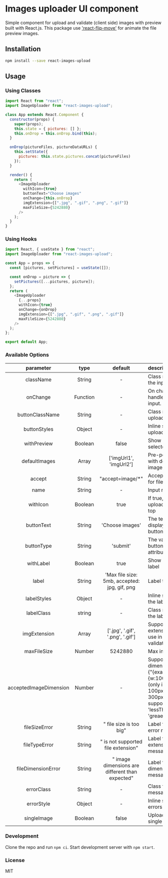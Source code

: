 # Images uploader UI component

Simple component for upload and validate (client side) images with preview built with React.js.
This package use ['react-flip-move'](https://github.com/joshwcomeau/react-flip-move) for animate the file preview images.

## Installation

```bash
npm install --save react-images-upload
```

## Usage
### Using Classes
```javascript
import React from "react";
import ImageUploader from "react-images-upload";

class App extends React.Component {
  constructor(props) {
    super(props);
    this.state = { pictures: [] };
    this.onDrop = this.onDrop.bind(this);
  }

  onDrop(pictureFiles, pictureDataURLs) {
    this.setState({
      pictures: this.state.pictures.concat(pictureFiles)
    });
  }

  render() {
    return (
      <ImageUploader
        withIcon={true}
        buttonText="Choose images"
        onChange={this.onDrop}
        imgExtension={[".jpg", ".gif", ".png", ".gif"]}
        maxFileSize={5242880}
      />
    );
  }
}
```
### Using Hooks
```javascript
import React, { useState } from "react";
import ImageUploader from "react-images-upload";

const App = props => {
  const [pictures, setPictures] = useState([]);

  const onDrop = picture => {
    setPictures([...pictures, picture]);
  };
  return (
    <ImageUploader
      {...props}
      withIcon={true}
      onChange={onDrop}
      imgExtension={[".jpg", ".gif", ".png", ".gif"]}
      maxFileSize={5242880}
    />
  );
};

export default App;
```
### Available Options

|    parameter                |   type   |               default                            |                         description                           |
| :-------------------------: | :------: | :----------------------------------------------: | :------------------------------------------------------------ |
|    className                |  String  |                 -                                | Class name for the input.                                     |
|    onChange                 | Function |                 -                                | On change handler for the input.                              |
| buttonClassName             |  String  |                 -                                | Class name for upload button.                                 |
|  buttonStyles               |  Object  |                 -                                | Inline styles for upload button.                              |
|   withPreview               | Boolean  |               false                              | Show preview of selected images.                              |
|  defaultImages              |  Array   |       ['imgUrl1', 'imgUrl2']                     | Pre-populate with default images.                             |
|     accept                  |  String  |         "accept=image/\*"                        | Accept attribute for file input.                              |
|      name                   |  String  |                 -                                | Input name.                                                   |
|    withIcon                 | Boolean  |                true                              | If true, show upload icon on top                              |
|   buttonText                |  String  |          'Choose images'                         | The text that display in the button.                          |
|   buttonType                |  String  |              'submit'                            | The value of the button's "type" attribute.                   |
|    withLabel                | Boolean  |                true                              | Show instruction label                                        |
|      label                  |  String  | 'Max file size: 5mb, accepted: jpg, gif, png     |         Label text                                            |
|   labelStyles               |  Object  |                 -                                | Inline styles for the label.                                  |
|   labelClass                |  string  |                 -                                | Class name for the label                                      |
|  imgExtension               |  Array   |  ['.jpg', '.gif', '.png', '.gif']                | Supported image extension (will use in the image validation). |
|   maxFileSize               |  Number  |              5242880                             | Max image size.                                               |
|   acceptedImageDimension    |  Number  |                 -                                | Supported dimensions, ex. {"{exact:{w:100,h:300}}"} (only images of 100px width and 300px height), it supports 'exact', 'lessThan' and 'greaerThan' |
|  fileSizeError              |  String  |      " file size is too big"                     | Label for file size error message.                            |
|  fileTypeError              |  String  | " is not supported file extension"               | Label for file extension error message.                       |
|  fileDimensionError         |  String  | " image dimensions are different than expected"  | Label for image dimensions error message.                     |
|   errorClass                |  String  |                 -                                | Class for error messages                                      |
|   errorStyle                |  Object  |                 -                                | Inline styles for errors                                      |
|   singleImage               | Boolean  |               false                              | Upload one single image                                       |

### Development

Clone the repo and run `npm ci`. Start development server with `npm start`.

### License

MIT
